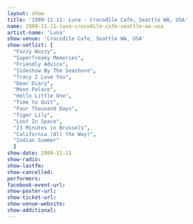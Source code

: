 ```yaml
---
layout: show
title: '1999-11-11: Luna - Crocodile Cafe, Seattle WA, USA'
name: 1999-11-11-luna-crocodile-cafe-seattle-wa-usa
artist-name: 'Luna'
show-venue: 'Crocodile Cafe, Seattle WA, USA'
show-setlist: [
  "Fuzzy Wuzzy",
  "Superfreaky Memories",
  "Friendly Advice",
  "Sideshow By The Seashore",
  "Tracy I Love You",
  "Dear Diary",
  "Moon Palace",
  "Hello Little One",
  "Time to Quit",
  "Four Thousand Days",
  "Tiger Lily",
  "Lost In Space",
  "23 Minutes in Brussels",
  "California (All the Way)",
  "Indian Summer"
  ]
show-date: 1999-11-11
show-radio: 
show-lastfm: 
show-cancelled: 
performers: 
facebook-event-url: 
show-poster-url: 
show-ticket-url: 
show-venue-website: 
show-additional: 
---
```


